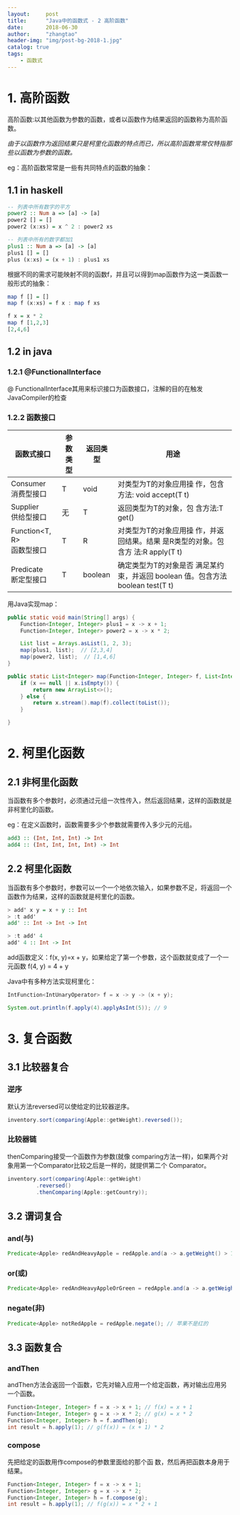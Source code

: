 ```yaml
---
layout:     post
title:      "Java中的函数式 - 2 高阶函数"
date:       2018-06-30
author:     "zhangtao"
header-img: "img/post-bg-2018-1.jpg"
catalog: true
tags:
    - 函数式
---
```


# 1. 高阶函数

高阶函数:以其他函数为参数的函数，或者以函数作为结果返回的函数称为高阶函数。

*由于以函数作为返回结果只是柯里化函数的特点而已，所以高阶函数常常仅特指那些以函数为参数的函数。*


eg：高阶函数常常是一些有共同特点的函数的抽象：

## 1.1 in haskell

``` haskell
-- 列表中所有数字的平方
power2 :: Num a => [a] -> [a]
power2 [] = []
power2 (x:xs) = x ^ 2 : power2 xs

-- 列表中所有的数字都加1
plus1 :: Num a => [a] -> [a]
plus1 [] = []
plus (x:xs) = (x + 1) : plus1 xs
```

根据不同的需求可能映射不同的函数f，并且可以得到map函数作为这一类函数一般形式的抽象：

``` haskell 
map f [] = []
map f (x:xs) = f x : map f xs

f x = x * 2
map f [1,2,3]
[2,4,6]
```

## 1.2 in java 

### 1.2.1 @FunctionalInterface

@ FunctionalInterface其用来标识接口为函数接口，注解的目的在触发JavaCompiler的检查

### 1.2.2 函数接口


| 函数式接口                   | 参数类型 | 返回类型 | 用途
-------------------------- | ------- | ------- | ------------- |
| Consumer<T>  <br>消费型接口  |   T     |   void  | 对类型为T的对象应用操 作，包含方法: void accept(T t) |
| Supplier<T>  <br>供给型接口  |   无     |   T    | 返回类型为T的对象，包 含方法:T get() |
| Function<T, R>  <br>函数型接口  |   T     |   R  | 对类型为T的对象应用操 作，并返回结果。结果 是R类型的对象。包含方 法:R apply(T t) |
| Predicate<T>  <br>断定型接口  |   T     |   boolean  | 确定类型为T的对象是否 满足某约束，并返回 boolean 值。包含方法 boolean test(T t) |


用Java实现map：

``` java
public static void main(String[] args) {
	Function<Integer, Integer> plus1 = x -> x + 1;
	Function<Integer, Integer> power2 = x -> x * 2;

	List list = Arrays.asList(1, 2, 3);
	map(plus1, list);  // [2,3,4]
	map(power2, list);  // [1,4,6]
}

public static List<Integer> map(Function<Integer, Integer> f, List<Integer> x) {
	if (x == null || x.isEmpty()) {
		return new ArrayList<>();
	} else {
		return x.stream().map(f).collect(toList());
	}

}
```

# 2. 柯里化函数

## 2.1 非柯里化函数

当函数有多个参数时，必须通过元组一次性传入，然后返回结果，这样的函数就是非柯里化的函数。

eg：在定义函数时，函数需要多少个参数就需要传入多少元的元组。

``` haskell
add3 :: (Int, Int, Int) -> Int
add4 :: (Int, Int, Int, Int) -> Int
```

## 2.2 柯里化函数

当函数有多个参数时，参数可以一个一个地依次输入，如果参数不足，将返回一个函数作为结果，这样的函数就是柯里化的函数。

``` haskell
> add' x y = x + y :: Int
> :t add'
add' :: Int -> Int -> Int

> :t add' 4
add' 4 :: Int -> Int
```

add函数定义：f(x, y)=x + y，如果给定了第一个参数，这个函数就变成了一个一元函数 f(4, y) = 4 + y

Java中有多种方法实现柯里化：

``` java
IntFunction<IntUnaryOperator> f = x -> y -> (x + y);

System.out.println(f.apply(4).applyAsInt(5)); // 9
```

# 3. 复合函数

## 3.1 比较器复合

### 逆序

默认方法reversed可以使给定的比较器逆序。

``` java
inventory.sort(comparing(Apple::getWeight).reversed());
```

### 比较器链

thenComparing接受一个函数作为参数(就像 comparing方法一样)，如果两个对象用第一个Comparator比较之后是一样的，就提供第二个 Comparator。

```java
inventory.sort(comparing(Apple::getWeight)
         .reversed()
         .thenComparing(Apple::getCountry));
```

## 3.2 谓词复合

### and(与)

```java
Predicate<Apple> redAndHeavyApple = redApple.and(a -> a.getWeight() > 150);     // 苹果既是红色又比较重
```
### or(或)

```java
Predicate<Apple> redAndHeavyAppleOrGreen = redApple.and(a -> a.getWeight() > 150).or(a -> "green".equals(a.getColor()));    // 要么是重(150克以上)的红苹果，要么是绿苹果
```

### negate(非)

```java
Predicate<Apple> notRedApple = redApple.negate(); // 苹果不是红的
```

## 3.3 函数复合

### andThen

andThen方法会返回一个函数，它先对输入应用一个给定函数，再对输出应用另一个函数。

```java
Function<Integer, Integer> f = x -> x + 1; // f(x) = x + 1
Function<Integer, Integer> g = x -> x * 2; // g(x) = x * 2
Function<Integer, Integer> h = f.andThen(g);
int result = h.apply(1); // g(f(x)) = (x + 1) * 2
```

### compose

先把给定的函数用作compose的参数里面给的那个函 数，然后再把函数本身用于结果。

```java
Function<Integer, Integer> f = x -> x + 1;
Function<Integer, Integer> g = x -> x * 2;
Function<Integer, Integer> h = f.compose(g);
int result = h.apply(1); // f(g(x)) = x * 2 + 1
```